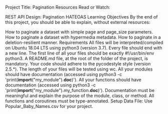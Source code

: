 Project Title: Pagination
Resources
Read or Watch:

REST API Design: Pagination
HATEOAS
Learning Objectives
By the end of this project, you should be able to explain, without external resources:

How to paginate a dataset with simple page and page_size parameters.
How to paginate a dataset with hypermedia metadata.
How to paginate in a deletion-resilient manner.
Requirements
All files will be interpreted/compiled on Ubuntu 18.04 LTS using python3 (version 3.7).
Every file should end with a new line.
The first line of all your files should be exactly #!/usr/bin/env python3.
A README.md file, at the root of the folder of the project, is mandatory.
Your code should adhere to the pycodestyle style (version 2.5.*).
The length of your files will be tested using wc.
All your modules should have documentation (accessed using python3 -c 'print(__import__("my_module").__doc__)').
All your functions should have documentation (accessed using python3 -c 'print(__import__("my_module").my_function.__doc__)').
Documentation must be meaningful and explain the purpose of the module, class, or method.
All functions and coroutines must be type-annotated.
Setup
Data File: Use Popular_Baby_Names.csv for your project.

